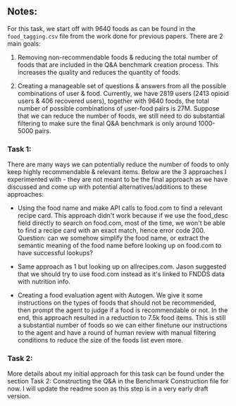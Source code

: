 ## Notes: 

For this task, we start off with 9640 foods as can be found in the `food_tagging.csv` file from the work done for previous papers. There are 2 main goals: 

1. Removing non-recommendable foods & reducing the total number of foods that are included in the Q&A benchmark creation process. This increases the quality and reduces the quantity of foods.

2. Creating a manageable set of questions & answers from all the possible combinations of user & food. Currently, we have 2819 users (2413 opioid users & 406 recovered users), together with 9640 foods, the total number of possible combinations of user-food pairs is 27M. Suppose that we can reduce the number of foods, we still need to do substantial filtering to make sure the final Q&A benchmark is only around 1000-5000 pairs.

### Task 1: 

There are many ways we can potentially reduce the number of foods to only keep highly recommendable & relevant items. Below are the 3 approaches I experimented with - they are not meant to be the final approach as we have discussed and come up with potential alternatives/additions to these approaches: 

* Using the food name and make API calls to food.com to find a relevant recipe card. This approach didn't work because if we use the food_desc field directly to search on food.com, most of the time, we won't be able to find a recipe card with an exact match, hence error code 200. Question: can we somehow simplify the food name, or extract the semantic meaning of the food name before looking up on food.com to have successful lookups?
 
* Same approach as 1 but looking up on allrecipes.com. Jason suggested that we should try to use food.com instead as it's linked to FNDDS data with nutrition info.
 
* Creating a food evaluation agent with Autogen. We give it some instructions on the types of foods that should not be recommended, then prompt the agent to judge if a food is recommendable or not. In the end, this approach resulted in a reduction to 7.5k food items. This is still a substantial number of foods so we can either finetune our instructions to the agent and have a round of human review with manual filtering conditions to reduce the size of the foods list even more.

### Task 2: 

More details about my initial approach for this task can be found under the section Task 2: Constructing the Q&A in the Benchmark Construction file for now. I will update the readme soon as this step is in a very early draft version. 
